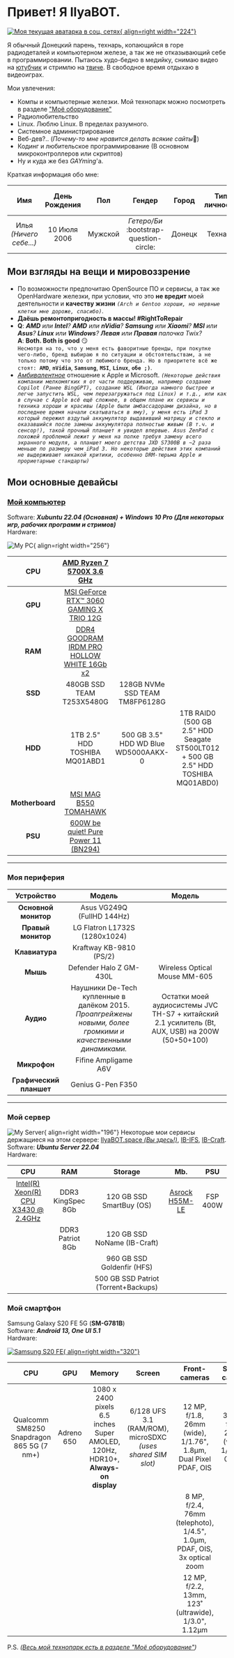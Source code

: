 # Привет! Я IlyaBOT.

[![Моя текущая аватарка в соц. сетях](assets/IB_avatar.jpg "Моя текущая аватарка в соц. сетях"){ align=right width="224"}](assets/IB_avatar.jpg "Моя текущая аватарка в соц. сетях")

Я обычный Донецкий парень, технарь, копающийся в горе радиодеталей и компьютерном железе, а так же не отказывающий себе в программировании. Пытаюсь худо-бедно в медийку, снимаю видео на [ютубчик](https://www.youtube.com/@ilyabot) и стримлю на [твиче](https://www.twitch.tv/ilya_boot). В свободное время отдыхаю в видеоиграх.

Мои увлечения:

- Компы и компьютерные железки. Мой технопарк можно посмотреть в разделе ["Моё оборудование"](myHardware/index.md)
- Радиолюбительство
- Linux. Люблю Linux. В пределах разумного.
- Системное администрирование
- Веб-дев?.. (*Почему-то мне нравится делать всякие сайты*🙂)
- Кодинг и любительское программирование (В основном микроконтроллеров или скриптов)
- Ну и куда же без _GAYming_'а.

Краткая информация обо мне:

| Имя  | День Рождения | Пол | Гендер | Город  | Тип личности | Тип личности **MBTI** |
| :---: | :---: | :---: | :---: | :---: | :---: | :---: |
| Илья _(Ничего себе...)_ | 10 Июля 2006 | Мужской | _Гетеро/Би_ :bootstrap-question-circle: | Донецк |   Технарь    |      **INTP-T**       |

## Мои взгляды на вещи и мировоззрение

- По возможности предпочитаю OpenSource ПО и сервисы, а так же OpenHardware железки, при условии, что это **не вредит** моей деятельности и **качеству жизни** _`(Arch и Gentoo хороши, но нервные клетки мне дороже, спасибо)`_.
- **Даёшь ремонтопригодность в массы! #RightToRepair**
- **Q**: _**AMD** или **Intel**? **AMD** или **nVidia**? **Samsung** или **Xiaomi**? **MSI** или **Asus**? **Linux** или **Windows**? **Левая** или **Правая** палочка Twix?_<br>
  **A**: **Both. Both is good** :smirk:<br>`Несмотря на то, что у меня есть фаворитные бренды, при покупке чего-либо, бренд выбираю я по ситуации и обстоятельствам, а не только потому что это от любимого бренда. Но в приоритете всё же стоят: `**`AMD`**, **`nVidia`**, **`Samsung`**, **`MSI`**, **`Linux`**, **`обе ;)`**.
- [_Амбивалентное_](https://ru.wikipedia.org/wiki/%D0%90%D0%BC%D0%B1%D0%B8%D0%B2%D0%B0%D0%BB%D0%B5%D0%BD%D1%82%D0%BD%D0%BE%D1%81%D1%82%D1%8C) отношение к Apple и Microsoft. _`(Некоторые действия компании мелкомягких я от части поддерживаю, например создание Copilot (Ранее BingGPT), создание WSL (Иногда намного быстрее и легче запустить WSL, чем перезагружаться под Linux) и т.д., или как в случае с Apple всё ещё сложнее, в общем плане их сервисы и техника хороши и красивы (Apple были амбассадорами дизайна, но в последнее время начали скатываться в яму), у меня есть iPad 3 который пережил вздутый аккумулятор выдавивший матрицу и стекло и оказавшийся после замены аккумулятора полностью живым (В т.ч. и сенсор!), такой прочный планшет я увидел впервые. Asus ZenPad с похожей проблемой лежит у меня на полке требуя замену всего экранного модуля, а планшет моего детства JXD S7300B в ~2 раза меньше по размеру чем iPad 3. Но некоторые действия этих компаний не выдерживают никакой критики, особенно DRM-тюрьма Apple и прориетарные стандарты)`_

## Мои основные девайсы

### [Мой компьютер](blog/posts/myPC/myPC.md)

Software: **_Xubuntu 22.04 (Основная) + Windows 10 Pro (Для некоторых игр, рабочих программ и стримов)_**<br>
Hardware:

![My PC](assets/myPC.png){ align=right width="256"}

|     **CPU**     | [AMD Ryzen 7 5700X 3.6 GHz](https://www.amd.com/en/products/cpu/amd-ryzen-7-5700x) | | | |
| :-------------: | :-----------------------------------------------------------------------------------------------------------------------------: | :----------------------------------: | :-------------------------------------------------------------------------------: | :------------------------------: |
|     **GPU**     | [MSI GeForce RTX™ 3060 GAMING X TRIO 12G](https://www.msi.com/Graphics-Card/GeForce-RTX-3060-GAMING-X-TRIO-12G#FinAirflow-href) | | | |
|     **RAM**     | [DDR4 GOODRAM IRDM PRO HOLLOW WHITE 16Gb x2](https://www.goodram.com/ru/products/irdm-pro-ddr4-hollow-white/) | | | |
|     **SSD**     | 480GB SSD TEAM T253X5480G | 128GB NVMe SSD TEAM TM8FP6128G |
|     **HDD**     | 1TB 2.5" HDD TOSHIBA MQ01ABD1 | 500 GB 3.5" HDD WD Blue WD5000AAKX-0 | 1TB RAID0 (500 GB 2.5" HDD Seagate ST500LT012 + 500 GB 2.5" HDD TOSHIBA MQ01ABD0) | 500 GB 2.5" HDD TOSHIBA MK5076GS |
| **Motherboard** | [MSI MAG B550 TOMAHAWK](https://ru.msi.com/Motherboard/MAG-B550-TOMAHAWK) | | | |
|     **PSU**     | [600W be quiet! Pure Power 11 (BN294)](https://www.bequiet.com/en/powersupply/1543) | | | |

---

### Моя периферия

|       Устройство        | Модель | Модель |
| :---: | :---: | :---: |
|  **Основной монитор**   | Asus VG249Q (FullHD 144Hz) | |
|   **Правый монитор**    | LG Flatron L1732S (1280x1024) | |
|     **Клавиатура**      | Kraftway KB-9810 (PS/2) | |
|        **Мышь**         | Defender Halo Z GM-430L | Wireless Optical Mouse MM-605 |
|        **Аудио**        | Наушники De-Tech купленные в далёком 2015.<br>*Проапгрейжены новыми, более громкими и качественными динамиками.* | Остатки моей аудиосистемы JVC TH-S7 + китайский 2.1 усилитель (Bt, AUX, USB) на 200W (50+50+100) |
|      **Микрофон**       | Fifine Ampligame A6V |
| **Графический планшет** | Genius G-Pen F350 |

---

### Мой сервер
![My Server](assets/myServer.png){ align=right width="196"}
Некоторые мои сервисы держащиеся на этом сервере: [IlyaBOT.space _(Вы здесь!)_](index.md), [IB-IFS](https://ibifs.ddns.net/), [IB-Craft](https://ibcraft.ru).<br>
Software: ***Ubuntu Server 22.04***<br>
Hardware:

| **CPU** | **RAM** | **Storage** | **Mb.** | **PSU**  |
| :---: | :---: | :---: | :---: | :---: |
| [Intel(R) Xeon(R) CPU X3430 @ 2.4GHz](https://www.intel.com/content/www/us/en/products/sku/42929/intel-xeon-processor-x3430-8m-cache-2-40-ghz.html) | DDR3 KingSpec 8Gb | 120 GB SSD SmartBuy (OS) | [Asrock H55M-LE](https://www.asrock.com/mb/Intel/H55M-LE/) | FSP 400W |
| | DDR3 Patriot 8Gb | 120 GB SSD NoName (IB-Craft) | | |
| | | 960 GB SSD Goldenfir (HFS) | | |
| | | 500 GB SSD Patriot (Torrent+Backups) | | |

### Мой смартфон

Samsung Galaxy S20 FE 5G (**SM-G781B**)<br>
Software: **_Android 13, One UI 5.1_**<br>
Hardware:

[![Samsung S20 FE](assets/samsung-s20fe.png){ align=right width="320"}](assets/samsung-s20fe.png)

| **CPU** | **GPU** | **Memory** | **Screen** | **Front-cameras** | **Selfie-camera** |
| :---: | :---: | :---: | :---: | :---: | :---: |
| Qualcomm SM8250 Snapdragon 865 5G (7 nm+) | Adreno 650 | 1080 x 2400 pixels 6.5 inches Super AMOLED, 120Hz, HDR10+, **Always-on display** | 6/128 UFS 3.1 (RAM/ROM), microSDXC _(uses shared SIM slot)_ | 12 MP, f/1.8, 26mm (wide), 1/1.76", 1.8µm, Dual Pixel PDAF, OIS | 32 MP, f/2.2, 26mm (wide), 1/2.74", 0.8µm |
| | | | | 8 MP, f/2.4, 76mm (telephoto), 1/4.5", 1.0µm, PDAF, OIS, 3x optical zoom | |
| | | | | 12 MP, f/2.2, 13mm, 123˚ (ultrawide), 1/3.0", 1.12µm | |

P.S. _([Весь мой технопарк есть в разделе "Моё оборудование"](myHardware/index.md))_
